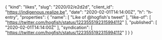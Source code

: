 {
  "kind": "likes",
  "slug": "2020/02/e2d2d",
  "client_id": "https://indigenous.realize.be",
  "date": "2020-02-01T14:14:00Z",
  "h": "h-entry",
  "properties": {
    "name": [
      "Like of @hogfish's tweet"
    ],
    "like-of": [
      "https://twitter.com/hogfish/status/1223555192315994112"
    ],
    "published": [
      "2020-02-01T14:14:00Z"
    ],
    "syndication": [
      "https://twitter.com/hogfish/status/1223555192315994112"
    ]
  }
}
